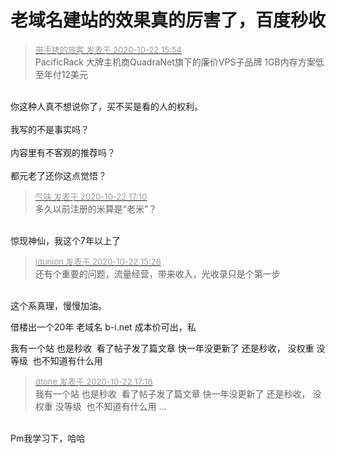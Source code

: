 # 老域名建站的效果真的厉害了，百度秒收


<div class="quote"><blockquote><font size="2"><a href="https://www.hostloc.com/forum.php?mod=redirect&amp;goto=findpost&amp;pid=9336365&amp;ptid=757161" target="_blank"><font color="#999999">带手铐的旅客 发表于 2020-10-22 15:54</font></a></font><br />
PacificRack 大牌主机商QuadraNet旗下的廉价VPS子品牌 1GB内存方案低至年付12美元</blockquote></div><br />
你这种人真不想说你了，买不买是看的人的权利。<br />
<br />
我写的不是事实吗？<br />
<br />
内容里有不客观的推荐吗？<br />
<br />
都元老了还你这点觉悟？

<div class="quote"><blockquote><font size="2"><a href="https://www.hostloc.com/forum.php?mod=redirect&amp;goto=findpost&amp;pid=9336762&amp;ptid=757161" target="_blank"><font color="#999999">气味 发表于 2020-10-22 17:10</font></a></font><br />
多久以前注册的米算是“老米”？</blockquote></div><br />
惊现神仙，我这个7年以上了

<div class="quote"><blockquote><font size="2"><a href="https://www.hostloc.com/forum.php?mod=redirect&amp;goto=findpost&amp;pid=9336209&amp;ptid=757161" target="_blank"><font color="#999999">jdunion 发表于 2020-10-22 15:26</font></a></font><br />
还有个重要的问题，流量经营，带来收入，光收录只是个第一步</blockquote></div><br />
这个系真理，慢慢加油。<img src="static/image/smiley/default/lol.gif" smilieid="12" border="0" alt="" />

借楼出一个20年 老域名 b-i.net 成本价可出，私

我有一个站 也是秒收&nbsp;&nbsp;看了帖子发了篇文章 快一年没更新了 还是秒收， 没权重 没等级&nbsp;&nbsp;也不知道有什么用<img id="aimg_FYq8G" onclick="zoom(this, this.src, 0, 0, 0)" class="zoom" src="https://s1.ax1x.com/2020/10/22/BFJ35Q.jpg" onmouseover="img_onmouseoverfunc(this)" onload="thumbImg(this)" border="0" alt="" />

<div class="quote"><blockquote><font size="2"><a href="https://www.hostloc.com/forum.php?mod=redirect&amp;goto=findpost&amp;pid=9336839&amp;ptid=757161" target="_blank"><font color="#999999">dtone 发表于 2020-10-22 17:18</font></a></font><br />
我有一个站 也是秒收&nbsp;&nbsp;看了帖子发了篇文章 快一年没更新了 还是秒收， 没权重 没等级&nbsp;&nbsp;也不知道有什么用 ...</blockquote></div><br />
Pm我学习下，哈哈

